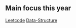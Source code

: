 <!-- <p align='center'>
<a href="https://dart.dev" target="_blank">
<img src="images/dart.svg" alt="dart" width="40" height="40"/>
</a>
<a href="https://flutter.dev" target="_blank">
<img src="images/flutter.svg" alt="flutter" width="40" height="40"/>
</a>
<a href="https://developer.mozilla.org/en-US/docs/Web/HTML" target="_blank">
<img src="images/html.svg" alt="html" width="40" height="40"/>
</a>
<a href="https://developer.mozilla.org/en-US/docs/Web/CSS" target="_blank">
<img src="images/css.svg" alt="css" width="40" height="40"/>
</a>
<a href="https://sass-lang.com/documentation" target="_blank">
<img src="images/sass.svg" alt="sass" width="40" height="40"/>
</a>
<a href="https://developer.mozilla.org/en-US/docs/Web/JavaScript" target="_blank">
<img src="images/javascript.svg" alt="javascript" width="40" height="40"/>
</a>
<a href="https://vuejs.org" target="_blank">
<img src="images/vue-js.svg" alt="vuejs" width="40" height="40"/>
</a>

</p>

<p align='center'>
<a href="https://code.visualstudio.com/" target="_blank">
<img src="images/vsc.svg" alt="vsCode" width="40" height="40"/>
</a>
<a href="https://git-scm.com" target="_blank">
<img src="images/git.svg" alt="git" width="40" height="40"/>
</a>
<a href="https://www.postman.com/downloads/" target="_blank">
<img src="images/postman.svg" alt="postman" width="40" height="40"/>
</a>
<a href="https://firebase.google.com/" target="_blank">
<img src="images/firebase.svg" alt="firebase" width="40" height="40"/>
</a>
</p>

<hr>

<p align="center">
<a href="https://github.com/ahmed-m-abdelfatah" target="_blank"><img src="https://komarev.com/ghpvc/?username=ahmed-m-abdelfatah&label=Profile%20views&color=00968f&style=flat-square" alt="visitors" /></a>
</p>

<p align="center">
<a href="https://github.com/ahmed-m-abdelfatah" target="_blank">
<img src="https://github-readme-stats.vercel.app/api/top-langs?username=ahmed-m-abdelfatah&show_icons=true&locale=en&layout=compact" alt="ahmed-m-abdelfatah" />
</a>
</p>

<hr>

<p align="center">
<a href="https://en.wikipedia.org/wiki/Egypt" target="_blank">
<img src="images/eg.svg" alt="egypt" width="40" height="40"/>
</a>
</p>

<hr> -->

<!-- <p align="center">
<a href="https://twitter.com/ahmed_mo1300" target="_blank">
<img src="images/twitter.svg" alt="twitter" width="40" height="40"/>
</a>
<a href="https://stackoverflow.com/users/16107539/ahmed-m-abdelfatah?tab=topactivity" target="_blank">
<img src="images/stackoverflow.svg" alt="stackoverflow" width="40" height="40"/>
</a>
<a href="https://codepen.io/ahmed-m-abdelfatah/collections/public" target="_blank">
<img src="images/codepen.svg" alt="codepen" width="40" height="40"/>
</a>
</p> -->

## Main focus this year

[Leetcode](https://github.com/ahmed-m-abdelfatah/leetcode)
[Data-Structure](https://github.com/ahmed-m-abdelfatah/Data-Structure)
